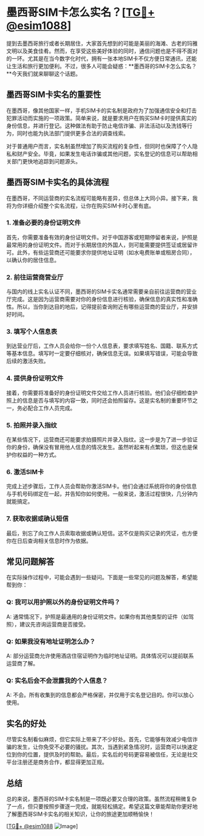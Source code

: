 # 墨西哥SIM卡怎么实名？[[TG💪+ @esim1088](https://t.me/s/esim1088)]

提到去墨西哥旅行或者长期居住，大家首先想到的可能是美丽的海滩、古老的玛雅文明以及美食佳肴。然而，在享受这些美好体验的同时，通信问题也是不得不面对的一环。尤其是在当今数字化时代，拥有一张本地SIM卡不仅方便日常通讯，还能让生活和旅行更加便利。不过，很多人可能会疑惑：**墨西哥的SIM卡怎么实名？**今天我们就来聊聊这个话题。

## 墨西哥SIM卡实名的重要性

在墨西哥，像其他国家一样，手机SIM卡的实名制是政府为了加强通信安全和打击犯罪活动而实施的一项政策。简单来说，就是要求用户在购买SIM卡时提供真实的身份信息，并进行登记。这种做法有助于防止电信诈骗、非法活动以及洗钱等行为，同时也能为执法部门提供更多合法的调查线索。

对于普通用户而言，实名制虽然增加了购买流程的复杂性，但同时也保障了个人隐私和财产安全。毕竟，如果发生电话诈骗或其他问题，实名登记的信息可以帮助相关部门更快地追踪到问题源头。

## 墨西哥SIM卡实名的具体流程

在墨西哥，不同运营商的实名流程可能略有差异，但总体上大同小异。接下来，我将为你详细介绍整个实名流程，让你在购买SIM卡时心里有底。

### 1. 准备必要的身份证明文件

首先，你需要准备有效的身份证明文件。对于中国游客或短期停留者来说，护照是最常用的身份证明文件。而对于长期居住的外国人，则可能需要提供签证或居留许可。此外，有些运营商还可能要求你提供地址证明（如水电费账单或租房合同），以确认你的居住信息。

### 2. 前往运营商营业厅

与国内的线上实名认证不同，墨西哥的SIM卡实名通常需要亲自前往运营商的营业厅完成。这是因为运营商需要对你的身份信息进行核验，确保信息的真实性和准确性。所以，当你到达目的地后，记得提前查询附近有哪些运营商的营业厅，并安排好时间。

### 3. 填写个人信息表

到达营业厅后，工作人员会给你一份个人信息表，要求填写姓名、国籍、联系方式等基本信息。填写时一定要仔细核对，确保信息无误。如果填写错误，可能会导致后续的激活失败。

### 4. 提供身份证明文件

接着，你需要将准备好的身份证明文件交给工作人员进行核验。他们会仔细检查护照上的信息是否与填写的内容一致，同时还会拍照留存。这是实名制的重要环节之一，务必配合工作人员完成。

### 5. 拍照并录入指纹

在某些情况下，运营商还可能要求拍摄照片并录入指纹。这一步是为了进一步验证你的身份，确保没有冒用他人信息的情况发生。虽然听起来有点繁琐，但这也是保护你权益的一种方式。

### 6. 激活SIM卡

完成上述步骤后，工作人员会帮助你激活SIM卡。他们会通过系统将你的身份信息与手机号码绑定在一起，并告知你如何使用。一般来说，激活过程很快，几分钟内就能搞定。

### 7. 获取收据或确认短信

最后，别忘了向工作人员索取收据或确认短信。这不仅是购买记录的凭证，也方便你在日后查询相关信息时作为依据。

## 常见问题解答

在实际操作过程中，可能会遇到一些疑问。下面是一些常见的问题及解答，希望能帮到你：

### Q: 我可以用护照以外的身份证明文件吗？
A: 通常情况下，护照是最通用的身份证明文件。如果你有其他类型的证件（如驾照），建议先咨询运营商是否接受。

### Q: 如果我没有地址证明怎么办？
A: 部分运营商允许使用酒店住宿证明作为临时地址证明。具体情况可以提前联系运营商了解。

### Q: 实名后会不会泄露我的个人信息？
A: 不会。所有收集到的信息都会严格保密，并仅用于实名登记目的。你可以放心使用。

## 实名的好处

尽管实名制看似麻烦，但它实际上带来了不少好处。首先，它能够有效减少电信诈骗的发生，让你免受不必要的骚扰。其次，当遇到紧急情况时，运营商可以快速定位到你的位置，提供及时的帮助。最后，实名后的号码更容易被信任，无论是社交平台注册还是商务合作，都显得更加正规。

## 总结

总的来说，墨西哥的SIM卡实名制是一项既必要又合理的政策。虽然流程稍微复杂了一点，但只要按照步骤逐一完成，就能轻松搞定。希望这篇文章能帮助你更好地了解墨西哥SIM卡实名的相关知识，让你的旅途更加顺畅愉快！

[[TG💪+ @esim1088](https://t.me/s/esim1088) ![Image](https://i.postimg.cc/4NQfJmqS/Snipaste-2025-05-13-00-14-12.png)]
